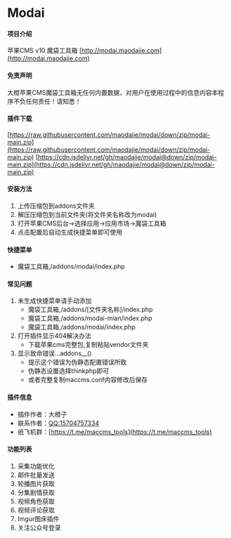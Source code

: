 # Modai

#### 项目介绍
苹果CMS v10 魔袋工具箱 [http://modai.maodajie.com](http://modai.maodajie.com)

#### 免责声明
大橙苹果CMS魔袋工具箱无任何内置数据，对用户在使用过程中的信息内容本程序不负任何责任！请知悉！

#### 插件下载
[https://raw.githubusercontent.com/maodajie/modai/down/zip/modai-main.zip](https://raw.githubusercontent.com/maodajie/modai/down/zip/modai-main.zip)
[https://cdn.jsdelivr.net/gh/maodajie/modai@down/zip/modai-main.zip](https://cdn.jsdelivr.net/gh/maodajie/modai@down/zip/modai-main.zip)

#### 安装方法
1. 上传压缩包到addons文件夹
2. 解压压缩包到当前文件夹(将文件夹名称改为modai)
3. 打开苹果CMS后台->选择应用->应用市场->魔袋工具箱
4. 点击配置后自动生成快捷菜单即可使用

#### 快捷菜单
 - 魔袋工具箱,/addons/modai/index.php

#### 常见问题
1. 未生成快捷菜单请手动添加
   - 魔袋工具箱,/addons/[文件夹名称]/index.php
   - 魔袋工具箱,/addons/modai-mian/index.php
   - 魔袋工具箱,/addons/modai/index.php
2. 打开插件显示404解决办法
   - 下载苹果cms完整包,复制粘贴vendor文件夹
3. 显示致命错误...addons\__()
   - 提示这个错误为伪静态配置错误所致
   - 伪静态设置选择thinkphp即可
   - 或者完整复制maccms.conf内容修改后保存
#### 插件信息
- 插件作者：大橙子
- 联系作者：[QQ:15704757334](http://wpa.qq.com/msgrd?v=3&uin=1570457334&site=qq&menu=yes)
- 纸飞机群：[https://t.me/maccms_tools](https://t.me/maccms_tools)

#### 功能列表
1. 采集功能优化
2. 邮件批量发送
3. 轮播图片获取
4. 分集剧情获取
5. 视频角色获取
6. 视频评论获取
7. Imgur图床插件
8. 关注公众号登录